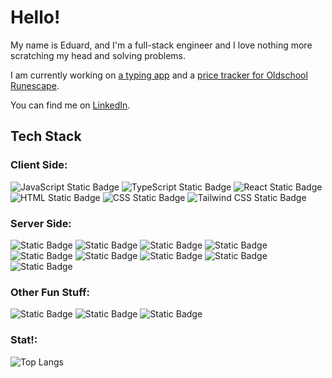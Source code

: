 # Hello!

My name is Eduard, and I'm a full-stack engineer and I love nothing more scratching my head and solving problems.

I am currently working on [a typing app](https://github.com/EwbiDev/typey) and a [price tracker for Oldschool Runescape](https://github.com/EwbiDev/osrs-price-tracker).

You can find me on [LinkedIn](https://www.linkedin.com/in/eduard-bissell/).

## Tech Stack

### Client Side:

![JavaScript Static Badge](https://img.shields.io/badge/javascript-white?style=for-the-badge&logo=javascript&logoColor=black&color=%23F7DF1E)
![TypeScript Static Badge](https://img.shields.io/badge/typescript-white?style=for-the-badge&logo=typescript&logoColor=white&color=%233178C6)
![React Static Badge](https://img.shields.io/badge/react-white?style=for-the-badge&logo=react&logoColor=black&color=%2361DAFB)
![HTML Static Badge](https://img.shields.io/badge/html-white?style=for-the-badge&logo=html5&logoColor=white&color=%23E34F26)
![CSS Static Badge](https://img.shields.io/badge/css-white?style=for-the-badge&logo=css3&logoColor=white&color=%231572B6)
![Tailwind CSS Static Badge](https://img.shields.io/badge/Tailwind_CSS-white?style=for-the-badge&logo=tailwind-css&logoColor=white&color=%2306B6D4)

### Server Side:

![Static Badge](https://img.shields.io/badge/nodejs-white?style=for-the-badge&logo=nodedotjs&logoColor=white&color=%235FA04E)
![Static Badge](https://img.shields.io/badge/express-white?style=for-the-badge&logo=express&logoColor=white&color=%23000000)
![Static Badge](https://img.shields.io/badge/nestjs-white?style=for-the-badge&logo=nestjs&logoColor=white&color=%23E0234E)
![Static Badge](https://img.shields.io/badge/prisma-white?style=for-the-badge&logo=prisma&logoColor=white&color=%232D3748)
![Static Badge](https://img.shields.io/badge/python-white?style=for-the-badge&logo=python&logoColor=white&color=%233776AB)
![Static Badge](https://img.shields.io/badge/sqlalchemy-white?style=for-the-badge&logo=sqlalchemy&logoColor=white&color=%23D71F00)
![Static Badge](https://img.shields.io/badge/go-white?style=for-the-badge&logo=go&logoColor=white&color=%2300ADD8)
![Static Badge](https://img.shields.io/badge/postgresql-white?style=for-the-badge&logo=postgresql&logoColor=white&color=%234169E1)
![Static Badge](https://img.shields.io/badge/sqlite-white?style=for-the-badge&logo=sqlite&logoColor=white&color=%23003B57)

### Other Fun Stuff:

![Static Badge](https://img.shields.io/badge/jest-white?style=for-the-badge&logo=jest&logoColor=white&color=%23C21325)
![Static Badge](https://img.shields.io/badge/docker-white?style=for-the-badge&logo=docker&logoColor=white&color=%232496ED)
![Static Badge](https://img.shields.io/badge/steam_deck-white?style=for-the-badge&logo=steamdeck&logoColor=white&color=%231A9FFF)

### Stat!:

![Top Langs](https://github-readme-stats.vercel.app/api/top-langs/?username=ewbidev&theme=transparent&layout=donut)

<!--
**EwbiDev/EwbiDev** is a ✨ _special_ ✨ repository because its `README.md` (this file) appears on your GitHub profile.

Here are some ideas to get you started:

- 🔭 I’m currently working on ...
- 🌱 I’m currently learning ...
- 👯 I’m looking to collaborate on ...
- 🤔 I’m looking for help with ...
- 💬 Ask me about ...
- 📫 How to reach me: ...
- 😄 Pronouns: ...
- ⚡ Fun fact: ...
-->
